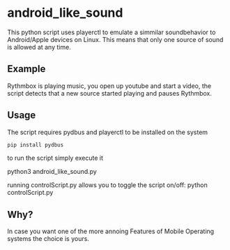 # android_like_sound
This python script uses playerctl to emulate a simmilar soundbehavior to Android/Apple devices on Linux.
This means that only one source of sound is allowed at any time.
## Example
Rythmbox is playing music, you open up youtube and start a video, the script detects that a new source started playing and pauses Rythmbox.

## Usage
The script requires pydbus and playerctl to be installed on the system

```bash
pip install pydbus
```

to run the script simply execute it

python3 android_like_sound.py

running controlScript.py allows you to toggle the script on/off:
python controlScript.py


## Why?
In case you want one of the more annoing Features of Mobile Operating systems the choice is yours.

